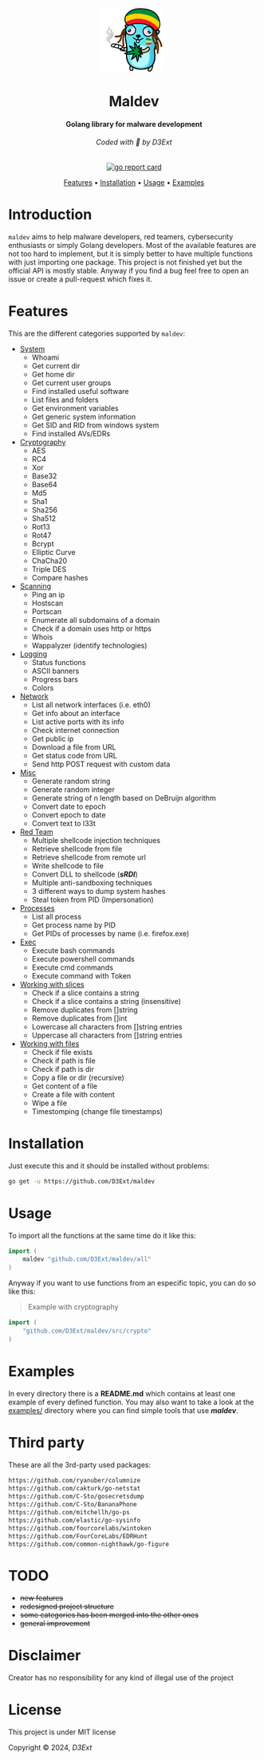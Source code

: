 <p align="center">
  <img src="https://raw.githubusercontent.com/D3Ext/maldev/main/static/gopher-rasta.png" width="130" heigth="60" alt="Gopher"/>
  <h1 align="center">Maldev</h1>
  <h4 align="center">Golang library for malware development</h4>
  <h6 align="center">Coded with 💙 by D3Ext</h6>
</p>

<p align="center">

  <a href="https://goreportcard.com/report/github.com/D3Ext/maldev">
      <img src="https://goreportcard.com/badge/github.com/D3Ext/maldev" alt="go report card">
  </a>

</p>

<p align="center">
  <a href="#features">Features</a> •
  <a href="#installation">Installation</a> •
  <a href="#usage">Usage</a> •
  <a href="#examples">Examples</a>
</p>

# Introduction

`maldev` aims to help malware developers, red teamers, cybersecurity enthusiasts or simply Golang developers. Most of the available features are not too hard to implement, but it is simply better to have multiple functions with just importing one package. This project is not finished yet but the official API is mostly stable. Anyway if you find a bug feel free to open an issue or create a pull-request which fixes it.

# Features

This are the different categories supported by `maldev`:

- [System](https://github.com/D3Ext/maldev/tree/main/src/system)
  - Whoami
  - Get current dir
  - Get home dir
  - Get current user groups
  - Find installed useful software
  - List files and folders
  - Get environment variables
  - Get generic system information
  - Get SID and RID from windows system
  - Find installed AVs/EDRs
- [Cryptography](https://github.com/D3Ext/maldev/tree/main/src/crypto)
  - AES
  - RC4
  - Xor
  - Base32
  - Base64
  - Md5
  - Sha1
  - Sha256
  - Sha512
  - Rot13
  - Rot47
  - Bcrypt
  - Elliptic Curve
  - ChaCha20
  - Triple DES
  - Compare hashes
- [Scanning](https://github.com/D3Ext/maldev/tree/main/src/scanning)
  - Ping an ip
  - Hostscan
  - Portscan
  - Enumerate all subdomains of a domain
  - Check if a domain uses http or https
  - Whois
  - Wappalyzer (identify technologies)
- [Logging](https://github.com/D3Ext/maldev/tree/main/src/logging)
  - Status functions
  - ASCII banners
  - Progress bars
  - Colors
- [Network](https://github.com/D3Ext/maldev/tree/main/src/network)
  - List all network interfaces (i.e. eth0)
  - Get info about an interface
  - List active ports with its info
  - Check internet connection
  - Get public ip
  - Download a file from URL
  - Get status code from URL
  - Send http POST request with custom data
- [Misc](https://github.com/D3Ext/maldev/tree/main/src/misc)
  - Generate random string
  - Generate random integer
  - Generate string of n length based on DeBruijn algorithm
  - Convert date to epoch
  - Convert epoch to date
  - Convert text to l33t
- [Red Team](https://github.com/D3Ext/maldev/tree/main/src/redteam)
  - Multiple shellcode injection techniques
  - Retrieve shellcode from file
  - Retrieve shellcode from remote url
  - Write shellcode to file
  - Convert DLL to shellcode (***sRDI***)
  - Multiple anti-sandboxing techniques
  - 3 different ways to dump system hashes
  - Steal token from PID (Impersonation)
- [Processes](https://github.com/D3Ext/maldev/tree/main/src/process)
  - List all process
  - Get process name by PID
  - Get PIDs of processes by name (i.e. firefox.exe)
- [Exec](https://github.com/D3Ext/maldev/tree/main/src/exec)
  - Execute bash commands
  - Execute powershell commands
  - Execute cmd commands
  - Execute command with Token
- [Working with slices](https://github.com/D3Ext/maldev/tree/main/src/slices)
  - Check if a slice contains a string
  - Check if a slice contains a string (insensitive)
  - Remove duplicates from []string
  - Remove duplicates from []int
  - Lowercase all characters from []string entries
  - Uppercase all characters from []string entries
- [Working with files](https://github.com/D3Ext/maldev/tree/main/src/files)
  - Check if file exists
  - Check if path is file
  - Check if path is dir
  - Copy a file or dir (recursive)
  - Get content of a file
  - Create a file with content
  - Wipe a file
  - Timestomping (change file timestamps)

# Installation

Just execute this and it should be installed without problems:

```sh
go get -u https://github.com/D3Ext/maldev
```

# Usage

To import all the functions at the same time do it like this:

```go
import (
    maldev "github.com/D3Ext/maldev/all"
)
```

Anyway if you want to use functions from an especific topic, you can do so like this:

> Example with cryptography
```go
import (
    "github.com/D3Ext/maldev/src/crypto"
)
```

# Examples

In every directory there is a **README.md** which contains at least one example of every defined function. You may also want to take a look at the [examples/](https://github.com/D3Ext/maldev/tree/main/examples) directory where you can find simple tools that use ***maldev***.

# Third party

These are all the 3rd-party used packages:

```
https://github.com/ryanuber/columnize
https://github.com/cakturk/go-netstat
https://github.com/C-Sto/gosecretsdump
https://github.com/C-Sto/BananaPhone
https://github.com/mitchellh/go-ps
https://github.com/elastic/go-sysinfo
https://github.com/fourcorelabs/wintoken
https://github.com/FourCoreLabs/EDRHunt
https://github.com/common-nighthawk/go-figure
```

# TODO

- ~~new features~~
- ~~redesigned project structure~~
- ~~some categories has been merged into the other ones~~
- ~~general improvement~~

# Disclaimer

Creator has no responsibility for any kind of illegal use of the project

# License

This project is under MIT license

Copyright © 2024, *D3Ext*



